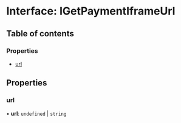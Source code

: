 # Interface: IGetPaymentIframeUrl

## Table of contents

### Properties

- [url](IGetPaymentIframeUrl.md#url)

## Properties

### url

• **url**: `undefined` \| `string`
